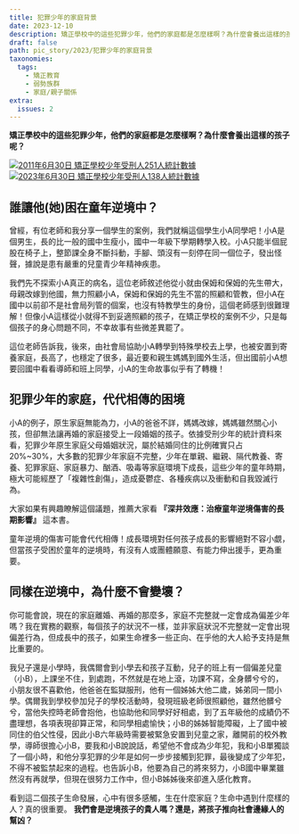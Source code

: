 ```yaml
---
title: 犯罪少年的家庭背景
date: 2023-12-10
description: 矯正學校中的這些犯罪少年，他們的家庭都是怎麼樣啊？為什麼會養出這樣的孩子呢？
draft: false
path: pic_story/2023/犯罪少年的家庭背景
taxonomies:
  tags: 
    - 矯正教育
    - 弱勢族群
    - 家庭/親子關係
extra:
  issues: 2
---
```


**矯正學校中的這些犯罪少年，他們的家庭都是怎麼樣啊？為什麼會養出這樣的孩子呢？**

<a href="https://gs-foto.s3.ap-southeast-2.amazonaws.com/upload/2011%E5%8E%9F%E7%94%9F%E7%88%B6%E6%AF%8D%E7%B5%B1%E8%A8%88.jpg" data-fancybox data-caption="2011年6月30日 矯正學校少年受刑人251人統計數據">
  <img src="https://gs-foto.s3.ap-southeast-2.amazonaws.com/upload/2011%E5%8E%9F%E7%94%9F%E7%88%B6%E6%AF%8D%E7%B5%B1%E8%A8%88.jpg" alt="2011年6月30日 矯正學校少年受刑人251人統計數據" />
</a>

<a href="https://gs-foto.s3.ap-southeast-2.amazonaws.com/upload/2023%E5%8E%9F%E7%94%9F%E7%88%B6%E6%AF%8D%E7%B5%B1%E8%A8%88.jpg" data-fancybox data-caption="2023年6月30日 矯正學校少年受刑人138人統計數據">
  <img src="https://gs-foto.s3.ap-southeast-2.amazonaws.com/upload/2023%E5%8E%9F%E7%94%9F%E7%88%B6%E6%AF%8D%E7%B5%B1%E8%A8%88.jpg" alt="2023年6月30日 矯正學校少年受刑人138人統計數據" />
</a>

## 誰讓他(她)困在童年逆境中？

曾經，有位老師和我分享一個學生的案例，我們就稱這個學生小A同學吧！小A是個男生，長的比一般的國中生瘦小，國中一年級下學期轉學入校。小A只能半個屁股在椅子上，整節課全身不斷抖動，手腳、頭沒有一刻停在同一個位子，發出怪聲，據說是患有嚴重的兒童青少年精神疾患。

我們先不探索小A真正的病名，這位老師敘述他從小就由保姆和保姆的先生帶大，母親改嫁到他國，無力照顧小A，保姆和保姆的先生不當的照顧和管教，但小A在國中以前卻不是社會局列管的個案，也沒有特教學生的身份，這個老師感到很難理解！但像小A這樣從小就得不到妥適照顧的孩子，在矯正學校的案例不少，只是每個孩子的身心問題不同，不幸故事有些微差異罷了。

這位老師告訴我，後來，由社會局協助小A轉學到特殊學校去上學，也被安置到寄養家庭，長高了，也穩定了很多，最近要和親生媽媽到國外生活，但出國前小A想要回國中看看導師和班上同學，小A的生命故事似乎有了轉機！

## 犯罪少年的家庭，代代相傳的困境

小A的例子，原生家庭無能為力，小A的爸爸不詳，媽媽改嫁，媽媽雖然關心小孩，但卻無法讓再婚的家庭接受上一段婚姻的孩子。依據受刑少年的統計資料來看，犯罪少年原生家庭父母婚姻狀況，屬於結婚同住的比例確實只占20%~30%，大多數的犯罪少年家庭不完整，少年在單親、繼親、隔代教養、寄養、犯罪家庭、家庭暴力、酗酒、吸毒等家庭環境下成長，這些少年的童年時期，極大可能經歷了「複雜性創傷」，造成憂鬱症、各種疾病以及衝動和自我毀滅行為。

大家如果有興趣瞭解這個議題，推薦大家看 **『深井效應：治療童年逆境傷害的長期影響』** 這本書。

童年逆境的傷害可能會代代相傳！成長環境對任何孩子成長的影響絕對不容小覷，但當孩子受困於童年的逆境時，有沒有人或團體願意、有能力伸出援手，更為重要。

## 同樣在逆境中，為什麼不會變壞？

你可能會說，現在的家庭離婚、再婚的那麼多，家庭不完整就一定會成為偏差少年嗎？我在實務的觀察，每個孩子的狀況不一樣，並非家庭狀況不完整就一定會出現偏差行為，但成長中的孩子，如果生命裡多一些正向、在乎他的大人給予支持是無比重要的。

我兒子還是小學時，我偶爾會到小學去和孩子互動，兒子的班上有一個偏差兒童（小B），上課坐不住，到處跑，不然就是在地上滾，功課不寫，全身髒兮兮的，小朋友很不喜歡他，他爸爸在監獄服刑，他有一個姊姊大他二歲，姊弟同一間小學。偶爾我到學校參加兒子的學校活動時，發現班級老師很照顧他，雖然他髒兮兮，當他失控時老師會抱他，也協助他和同學好好相處，到了五年級他的成績仍不盡理想，各項表現卻算正常，和同學相處愉快；小B的姊姊智能障礙，上了國中被同住的伯父性侵，因此小B六年級時需要被緊急安置到兒童之家，離開前的校外教學，導師很擔心小B，要我和小B說說話，希望他不會成為少年犯，我和小B單獨談了一個小時，和他分享犯罪的少年是如何一步步接觸到犯罪，最後變成了少年犯，不得不被監禁起來的過程。也告訴小B，他要為自己的將來努力，小B國中畢業雖然沒有再就學，但現在很努力工作中，但小B姊姊後來卻進入感化教育。

看到這二個孩子生命發展，心中有很多感觸，生在什麼家庭？生命中遇到什麼樣的人？真的很重要。 **我們會是逆境孩子的貴人嗎？還是，將孩子推向社會邊緣人的幫凶？**


